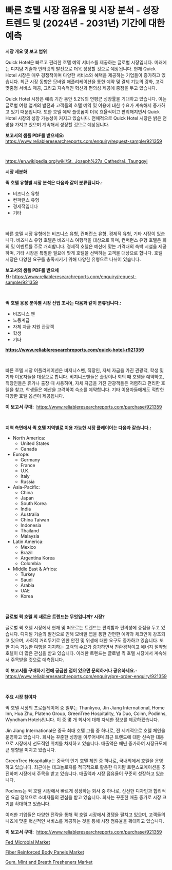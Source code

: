 <p><h1>빠른 호텔 시장 점유율 및 시장 분석 - 성장 트렌드 및 (2024년 - 2031년) 기간에 대한 예측</h1></p><p><strong>시장 개요 및 보고 범위</strong></p>
<p><p>Quick Hotel은 빠르고 편리한 호텔 예약 서비스를 제공하는 글로벌 시장입니다. 미래에는 디지턈 기술과 인터넷의 발전으로 더욱 성장할 것으로 예상됩니다. 현재 Quick Hotel 시장은 매우 경쟁적이며 다양한 서비스와 혜택을 제공하는 기업들이 증가하고 있습니다. 최근 시장 동향은 모바일 애플리케이션을 통한 예약 및 결제 기능의 강화, 고객 맞춤형 서비스 제공, 그리고 지속적인 혁신과 편의성 제공에 중점을 두고 있습니다.</p><p>Quick Hotel 시장은 예측 기간 동안 5.2%의 연평균 성장률을 기대하고 있습니다. 이는 글로벌 여행 업계의 발전과 고객들의 호텔 예약 및 이용에 대한 수요가 계속해서 증가하고 있기 때문입니다. 또한 호텔 예약 플랫폼이 더욱 효율적이고 편리해지면서 Quick Hotel 시장의 성장 가능성이 커지고 있습니다. 전체적으로 Quick Hotel 시장은 밝은 전망을 가지고 있으며 계속해서 성장할 것으로 예상됩니다.</p></p>
<p><strong>보고서의 샘플 PDF를 받으세요:</strong> <a href="https://www.reliableresearchreports.com/enquiry/request-sample/921359">https://www.reliableresearchreports.com/enquiry/request-sample/921359</a></p>
<p>&nbsp;</p>
<p><a href="https://en.wikipedia.org/wiki/St._Joseph%27s_Cathedral,_Taunggyi">https://en.wikipedia.org/wiki/St._Joseph%27s_Cathedral,_Taunggyi</a></p>
<p><strong>시장 세분화</strong></p>
<p><strong>퀵 호텔 유형별 시장 분석은 다음과 같이 분류됩니다.:</strong></p>
<p><ul><li>비즈니스 유형</li><li>컨퍼런스 유형</li><li>경제적입니다</li><li>기타</li></ul></p>
<p>&nbsp;</p>
<p><p>빠른 호텔 시장 유형에는 비즈니스 유형, 컨퍼런스 유형, 경제적 유형, 기타 시장이 있습니다. 비즈니스 유형 호텔은 비즈니스 여행객을 대상으로 하며, 컨퍼런스 유형 호텔은 회의 및 이벤트를 주로 개최합니다. 경제적 호텔은 예산에 맞는 가격대의 숙박 시설을 제공하며, 기타 시장은 특별한 필요에 맞게 호텔을 선택하는 고객을 대상으로 합니다. 호텔 시장은 다양한 요구를 충족시키기 위해 다양한 유형으로 나뉘어 있습니다.</p></p>
<p><strong>보고서의 샘플 PDF를 받으세요:</strong>&nbsp;<a href="https://www.reliableresearchreports.com/enquiry/request-sample/921359">https://www.reliableresearchreports.com/enquiry/request-sample/921359</a></p>
<p>&nbsp;</p>
<p><strong> 퀵 호텔 응용 분야별 시장 산업 조사는 다음과 같이 분류됩니다.:</strong></p>
<p><ul><li>비즈니스 맨</li><li>노동계급</li><li>자체 자금 지원 관광객</li><li>학생</li><li>기타</li></ul></p>
<p><strong><a href="https://www.reliableresearchreports.com/quick-hotel-r921359">https://www.reliableresearchreports.com/quick-hotel-r921359</a></strong></p>
<p>&nbsp;</p>
<p><p>빠른 호텔 시장 어플리케이션은 비지니스맨, 직장인, 자체 자금을 가진 관광객, 학생 및 기타 이용자들을 대상으로 합니다. 비지니스맨들은 출장이나 회의 때 호텔을 예약하고, 직장인들은 휴가나 출장 때 사용하며, 자체 자금을 가진 관광객들은 저렴하고 편리한 호텔을 찾고, 학생들은 예산을 고려하여 숙소를 예약합니다. 기타 이용자들에게도 적합한 다양한 호텔 옵션이 제공됩니다.</p></p>
<p><strong>이 보고서 구매:</strong>&nbsp; <a href="https://www.reliableresearchreports.com/purchase/921359">https://www.reliableresearchreports.com/purchase/921359</a></p>
<p>&nbsp;</p>
<p><strong>지역 측면에서 퀵 호텔 지역별로 이용 가능한 시장 플레이어는 다음과 같습니다.:</strong></p>
<p><ul>
    <li>
        North America:
        <ul>
            <li>United States</li>
            <li>Canada</li>
        </ul>
    </li>
    <li>
        Europe:
        <ul>
            <li>Germany</li>
            <li>France</li>
            <li>U.K.</li>
            <li>Italy</li>
            <li>Russia</li>
        </ul>
    </li>
    <li>
        Asia-Pacific:
        <ul>
            <li>China</li>
            <li>Japan</li>
            <li>South Korea</li>
            <li>India</li>
            <li>Australia</li>
            <li>China Taiwan</li>
            <li>Indonesia</li>
            <li>Thailand</li>
            <li>Malaysia</li>
        </ul>
    </li>
    <li>
        Latin America:
        <ul>
            <li>Mexico</li>
            <li>Brazil</li>
            <li>Argentina Korea</li>
            <li>Colombia</li>
        </ul>
    </li>
    <li>
        Middle East & Africa:
        <ul>
            <li>Turkey</li>
            <li>Saudi</li>
            <li>Arabia</li>
            <li>UAE</li>
            <li>Korea</li>
        </ul>
    </li>
    </ul></p>
<p>&nbsp;</p>
<p><strong>글로벌 퀵 호텔 의 새로운 트렌드는 무엇입니까? 시장?</strong></p>
<p><p>글로벌 퀵 호텔 시장에서 현재 및 떠오르는 트렌드는 편리함과 편의성에 중점을 두고 있습니다. 디지털 기술의 발전으로 인해 모바일 앱을 통한 간편한 예약과 체크인이 강조되고 있으며, 사회적 거리두기로 인한 안전 및 위생에 대한 요구도 증가하고 있습니다. 또한 지속 가능한 여행을 지지하는 고객의 수요가 증가하면서 친환경적이고 에너지 절약형 호텔이 더 많은 관심을 받고 있습니다. 이러한 트렌드는 글로벌 퀵 호텔 시장에서 계속해서 주목받을 것으로 예측됩니다.</p></p>
<p><strong>이 보고서를 구매하기 전에 궁금한 점이 있으면 문의하거나 공유하세요.</strong>- <a href="https://www.reliableresearchreports.com/enquiry/pre-order-enquiry/921359">https://www.reliableresearchreports.com/enquiry/pre-order-enquiry/921359</a></p>
<p>&nbsp;</p>
<p><strong>주요 시장 참여자</strong></p>
<p><p>퀵 호텔 시장의 프로플레이어 중 일부는 Thankyou, Jin Jiang International, Home Inn, Hua Zhu, Plateno Group, GreenTree Hospitality, Ya Duo, Ccinn, Podinns, Wyndham Hotels입니다. 이 중 몇 개 회사에 대해 자세한 정보를 제공하겠습니다.</p><p>Jin Jiang International은 중국 최대 호텔 그룹 중 하나로, 전 세계적으로 호텔 체인을 운영하고 있습니다. 회사는 꾸준한 성장을 이루어내며 최근 트렌드에 대한 신속한 대응으로 시장에서 선도적인 위치를 차지하고 있습니다. 매출액은 매년 증가하여 시장규모에 큰 영향을 미치고 있습니다.</p><p>GreenTree Hospitality는 중국의 인기 호텔 체인 중 하나로, 국내외에서 호텔을 운영하고 있습니다. 최근에는 테크놀로지를 적극적으로 활용한 디지턈 트랜스포메이션을 추진하며 시장에서 주목을 받고 있습니다. 매출액과 시장 점유율이 꾸준히 성장하고 있습니다.</p><p>Podinns는 퀵 호텔 시장에서 빠르게 성장하는 회사 중 하나로, 신선한 디자인과 합리적인 요금 정책으로 소비자들의 관심을 받고 있습니다. 회사는 꾸준한 매출 증가로 시장 크기를 확대하고 있습니다.</p><p>이러한 기업들은 다양한 전략을 통해 퀵 호텔 시장에서 경쟁을 펼치고 있으며, 고객들의 니즈에 맞춘 혁신적인 서비스를 제공하는 것을 통해 시장 점유율을 확대하고 있습니다.</p></p>
<p><strong>이 보고서 구매:</strong>&nbsp;&nbsp;<a href="https://www.reliableresearchreports.com/purchase/921359">https://www.reliableresearchreports.com/purchase/921359</a></p>
<p><p><a href="https://github.com/eeenafisainka/Market-Research-Report-List-1/blob/main/fed-microbial-market.md">Fed Microbial Market</a></p><p><a href="https://github.com/fxdvmliw90/Market-Research-Report-List-1/blob/main/fiber-reinforced-body-panels-market.md">Fiber Reinforced Body Panels Market</a></p><p><a href="https://github.com/liliskanaya73/Market-Research-Report-List-1/blob/main/gum-mint-and-breath-fresheners-market.md">Gum, Mint and Breath Fresheners Market</a></p></p>